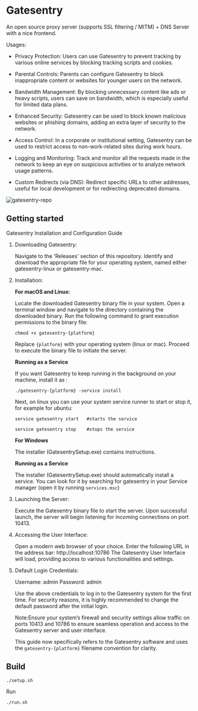 # Gatesentry

An open source proxy server (supports SSL filtering / MITM) + DNS Server with a nice frontend.

Usages:

- Privacy Protection: Users can use Gatesentry to prevent tracking by various online services by blocking tracking scripts and cookies.

- Parental Controls: Parents can configure Gatesentry to block inappropriate content or websites for younger users on the network.

- Bandwidth Management: By blocking unnecessary content like ads or heavy scripts, users can save on bandwidth, which is especially useful for limited data plans.

- Enhanced Security: Gatesentry can be used to block known malicious websites or phishing domains, adding an extra layer of security to the network.

- Access Control: In a corporate or institutional setting, Gatesentry can be used to restrict access to non-work-related sites during work hours.

- Logging and Monitoring: Track and monitor all the requests made in the network to keep an eye on suspicious activities or to analyze network usage patterns.

- Custom Redirects (via DNS): Redirect specific URLs to other addresses, useful for local development or for redirecting deprecated domains.

![gatesentry-repo](https://github.com/fifthsegment/Gatesentry/assets/5513549/5ab836ab-7362-4916-9f7c-655e67e4deab)

## Getting started

Gatesentry Installation and Configuration Guide

1.  Downloading Gatesentry:

    Navigate to the 'Releases' section of this repository.
    Identify and download the appropriate file for your operating system, named either gatesentry-linux or gatesentry-mac.

2.  Installation:

    **For macOS and Linux:**

    Locate the downloaded Gatesentry binary file in your system.
    Open a terminal window and navigate to the directory containing the downloaded binary.
    Run the following command to grant execution permissions to the binary file:

        chmod +x gatesentry-{platform}

    Replace `{platform}` with your operating system (linux or mac).
    Proceed to execute the binary file to initiate the server.

    **Running as a Service**

    If you want Gatesentry to keep running in the background on your machine, install it as :

    `./gatesentry-{platform} -service install`

    Next, on linux you can use your system service runner to start or stop it, for example for ubuntu:

    `service gatesentry start   #starts the service`

    `service gatesentry stop    #stops the service`

    **For Windows**

    The installer (GatesentrySetup.exe) contains instructions.

    **Running as a Service**

    The installer (GatesentrySetup.exe) should automatically install a service. You can look for it by searching for gatesentry in your Service manager (open it by running `services.msc`)

3.  Launching the Server:

    Execute the Gatesentry binary file to start the server.
    Upon successful launch, the server will begin listening for incoming connections on port 10413.

4.  Accessing the User Interface:

    Open a modern web browser of your choice.
    Enter the following URL in the address bar: http://localhost:10786
    The Gatesentry User Interface will load, providing access to various functionalities and settings.

5.  Default Login Credentials:

    Username: admin
    Password: admin

    Use the above credentials to log in to the Gatesentry system for the first time. For security reasons, it is highly recommended to change the default password after the initial login.

    Note:Ensure your system’s firewall and security settings allow traffic on ports 10413 and 10786 to ensure seamless operation and access to the Gatesentry server and user interface.

    This guide now specifically refers to the Gatesentry software and uses the `gatesentry-{platform}` filename convention for clarity.

## Build

`./setup.sh`

Run

`./run.sh`
